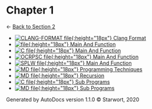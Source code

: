 # Chapter 1

← [Back to Section 2](..)

- [![CLANG-FORMAT file](https://img.icons8.com/windows/512/4a90e2/file-configuration.png){:height="18px"} Clang Format](.clang-format)
- [![ file](https://img.icons8.com/windows/512/4a90e2/binary-file.png){:height="18px"} Main And Function](main_and_function)
- [![C file](https://img.icons8.com/windows/512/4a90e2/c.png){:height="18px"} Main And Function](main_and_function.c)
- [![OCRPSC file](https://img.icons8.com/windows/512/4a90e2/code-file.png){:height="18px"} Main And Function](main_and_function.ocrpsc)
- [![SPLW file](https://starwort.github.io/computer-science/icon-splw.png){:height="18px"} Main And Function](main_and_function.splw)
- [![MD file](https://img.icons8.com/windows/512/4a90e2/regular-document.png){:height="18px"} Programming Techniques](programming_techniques.html)
- [![MD file](https://img.icons8.com/windows/512/4a90e2/regular-document.png){:height="18px"} Recursion](recursion.html)
- [![C file](https://img.icons8.com/windows/512/4a90e2/c.png){:height="18px"} Sub Programs](sub_programs.c)
- [![MD file](https://img.icons8.com/windows/512/4a90e2/regular-document.png){:height="18px"} Sub Programs](sub_programs.html)

Generated by AutoDocs version 1.1.0 © Starwort, 2020
